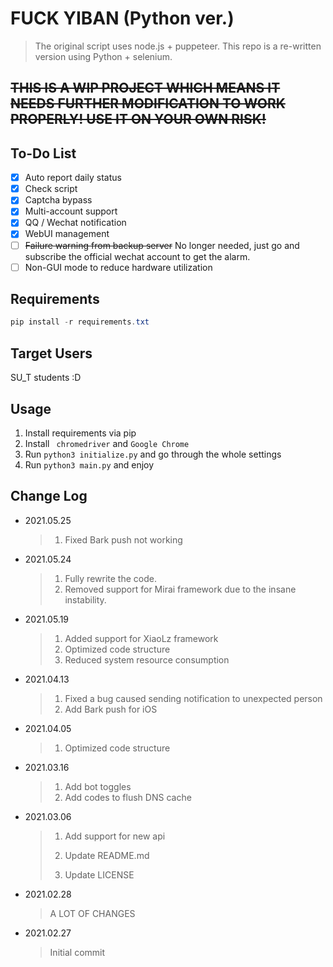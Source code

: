 # FUCK YIBAN (Python ver.)

> The original script uses node.js + puppeteer. This repo is a re-written version using Python + selenium.

## ~~**THIS IS A WIP PROJECT WHICH MEANS IT NEEDS FURTHER MODIFICATION TO WORK PROPERLY! USE IT ON YOUR OWN RISK!**~~

## To-Do List

- [x] Auto report daily status
- [x] Check script
- [x] Captcha bypass
- [x] Multi-account support
- [x] QQ / Wechat notification
- [x] WebUI management
- [ ] ~~Failure warning from backup server~~ No longer needed, just go and subscribe the official wechat account to get the alarm.
- [ ] Non-GUI mode to reduce hardware utilization

## Requirements

```powershell
pip install -r requirements.txt
```

## Target Users

SU_T students :D

## Usage

1. Install requirements via pip
2. Install ` chromedriver` and `Google Chrome`
3. Run `python3 initialize.py` and go through the whole settings
4. Run `python3 main.py` and enjoy

## Change Log

- 2021.05.25

  > 1. Fixed Bark push not working

- 2021.05.24

  > 1. Fully rewrite the code.
  > 2. Removed support for Mirai framework due to the insane instability.

- 2021.05.19

  > 1. Added support for XiaoLz framework
  > 2. Optimized code structure
  > 3. Reduced system resource consumption

- 2021.04.13

  > 1. Fixed a bug caused sending notification to unexpected person
  > 2. Add Bark push for iOS

- 2021.04.05

  > 1. Optimized code structure

- 2021.03.16

  > 1. Add bot toggles
  > 2. Add codes to flush DNS cache

- 2021.03.06

  > 1. Add support for new api
  >
  > 2. Update README.md
  >
  > 3. Update LICENSE 

- 2021.02.28

  > A LOT OF CHANGES

- 2021.02.27

  > Initial commit